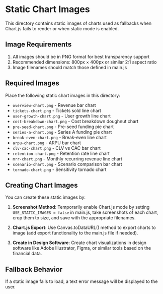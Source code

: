 # Static Chart Images

This directory contains static images of charts used as fallbacks when Chart.js fails to render or when static mode is enabled.

## Image Requirements

1. All images should be in PNG format for best transparency support
2. Recommended dimensions: 800px × 400px or similar 2:1 aspect ratio
3. Image filenames should match those defined in main.js

## Required Images

Place the following static chart images in this directory:

- `overview-chart.png` - Revenue bar chart
- `tickets-chart.png` - Tickets sold line chart
- `user-growth-chart.png` - User growth line chart
- `cost-breakdown-chart.png` - Cost breakdown doughnut chart
- `pre-seed-chart.png` - Pre-seed funding pie chart
- `series-a-chart.png` - Series A funding pie chart
- `break-even-chart.png` - Break-even line chart
- `arpu-chart.png` - ARPU bar chart
- `clv-cac-chart.png` - CLV vs CAC bar chart
- `retention-chart.png` - Retention rate line chart
- `mrr-chart.png` - Monthly recurring revenue line chart
- `scenario-chart.png` - Scenario comparison bar chart
- `tornado-chart.png` - Sensitivity tornado chart

## Creating Chart Images

You can create these static images by:

1. **Screenshot Method**: Temporarily enable Chart.js mode by setting `USE_STATIC_IMAGES = false` in main.js, 
   take screenshots of each chart, crop them to size, and save with the appropriate filenames.

2. **Chart.js Export**: Use Canvas.toDataURL() method to export charts to image 
   (add export functionality to the main.js file if needed).

3. **Create in Design Software**: Create chart visualizations in design software like 
   Adobe Illustrator, Figma, or similar tools based on the financial data.

## Fallback Behavior

If a static image fails to load, a text error message will be displayed to the user. 